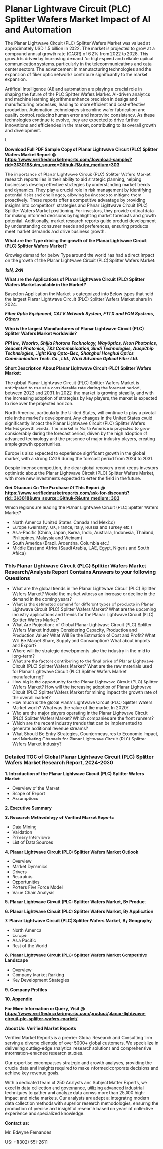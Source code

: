 <meta name="title" content="Global Planar Lightwave Circuit (PLC) Splitter Wafers Market Impact of AI and Automation"><meta name="description" content="The Planar Lightwave Circuit (PLC) Splitter Wafers Market was valued at approximately USD 1.5 billion in 2022. The market is projected to grow at a compound annual gro"><meta name="title" content="Planar Lightwave Circuit (PLC) Splitter Wafers Market Size, Share, Scope, Trends, Growth, Opportunities, Analysis, Forecast"><h1>Planar Lightwave Circuit (PLC) Splitter Wafers Market Impact of AI and Automation</h1><p>The Planar Lightwave Circuit (PLC) Splitter Wafers Market was valued at approximately USD 1.5 billion in 2022. The market is projected to grow at a compound annual growth rate (CAGR) of 6.2% from 2022 to 2028. This growth is driven by increasing demand for high-speed and reliable optical communication systems, particularly in the telecommunications and data center sectors. The advancement in manufacturing technologies and the expansion of fiber optic networks contribute significantly to the market expansion.</p><p>Artificial Intelligence (AI) and automation are playing a crucial role in shaping the future of the PLC Splitter Wafers Market. AI-driven analytics and machine learning algorithms enhance precision in design and manufacturing processes, leading to more efficient and cost-effective production. Automation technologies streamline wafer fabrication and quality control, reducing human error and improving consistency. As these technologies continue to evolve, they are expected to drive further innovations and efficiencies in the market, contributing to its overall growth and development.</p>t</p><p id="" class=""><strong>Download Full PDF Sample Copy of Planar Lightwave Circuit (PLC) Splitter Wafers Market Report @ <a href="https://www.verifiedmarketreports.com/download-sample/?rid=363018&utm_source=Github-R&utm_medium=303" target="_blank">https://www.verifiedmarketreports.com/download-sample/?rid=363018&utm_source=Github-R&utm_medium=303</a></strong></p><p>The importance of&nbsp;Planar Lightwave Circuit (PLC) Splitter Wafers Market research reports lies in their ability to aid strategic planning, helping businesses develop effective strategies by understanding market trends and dynamics. They play a crucial role in risk management by identifying potential risks and challenges, allowing businesses to mitigate them proactively. These reports offer a competitive advantage by providing insights into competitors' strategies and Planar Lightwave Circuit (PLC) Splitter Wafers Market positioning. For investors, they provide critical data for making informed decisions by highlighting market forecasts and growth potential. Additionally, market research reports guide product development by understanding consumer needs and preferences, ensuring products meet market demands and drive business growth.</p><p><strong>What are the&nbsp;Type driving the growth of the Planar Lightwave Circuit (PLC) Splitter Wafers Market?</strong></p><p id="" class="">Growing demand for below Type around the world has had a direct impact on the growth of the Planar Lightwave Circuit (PLC) Splitter Wafers Market:</p><em><strong>1xN, 2xN</strong></em></p><strong>What are the&nbsp;Applications&nbsp;of Planar Lightwave Circuit (PLC) Splitter Wafers Market available in the Market?</strong></p><p id="" class="">Based on Application the Market is categorized into Below types that held the largest Planar Lightwave Circuit (PLC) Splitter Wafers Market share In 2024.</p><em><strong>Fiber Optic Equipment, CATV Network System, FTTX and PON Systems, Others</strong></em></p><strong>Who is the largest Manufacturers of Planar Lightwave Circuit (PLC) Splitter Wafers Market worldwide?</strong></p><p><em><strong>PPI Inc, Wooriro, Shijia Photons Technology, WayOptics, Neon Photonics, Seacent Photonics, T&S Communication, Sindi Technologies, AuspChip Technologies, Light King Opto-Elec, Shanghai Honghui Optics Communication Tech. Co., Ltd., Wuxi Advance Optical Fiber Ltd.</strong></em></p><p id="" class=""><strong>Short Description About Planar Lightwave Circuit (PLC) Splitter Wafers Market:</strong></p><p>The global Planar Lightwave Circuit (PLC) Splitter Wafers Market is anticipated to rise at a considerable rate during the forecast period, between 2023 and 2031. In 2022, the market is growing steadily, and with the increasing adoption of strategies by key players, the market is expected to rise over the projected horizon.</p><p>North America, particularly the United States, will continue to play a pivotal role in the market's development. Any changes in the United States could significantly impact the Planar Lightwave Circuit (PLC) Splitter Wafers Market growth trends. The market in North America is projected to grow considerably during the forecast period, driven by the high adoption of advanced technology and the presence of major industry players, creating ample growth opportunities.</p><p>Europe is also expected to experience significant growth in the global market, with a strong CAGR during the forecast period from 2024 to 2031.</p><p>Despite intense competition, the clear global recovery trend keeps investors optimistic about the Planar Lightwave Circuit (PLC) Splitter Wafers Market, with more new investments expected to enter the field in the future.</p><p id="" class=""><strong>Get Discount On The Purchase Of This Report @ <a href="https://www.verifiedmarketreports.com/ask-for-discount/?rid=363018&utm_source=Github-R&utm_medium=303" target="_blank">https://www.verifiedmarketreports.com/ask-for-discount/?rid=363018&utm_source=Github-R&utm_medium=303</a></strong></p>Which regions are leading the Planar Lightwave Circuit (PLC) Splitter Wafers Market?</p><ul><li>North America (United States, Canada and Mexico)</li><li>Europe (Germany, UK, France, Italy, Russia and Turkey etc.)</li><li>Asia-Pacific (China, Japan, Korea, India, Australia, Indonesia, Thailand, Philippines, Malaysia and Vietnam)</li><li>South America (Brazil, Argentina, Columbia etc.)</li><li>Middle East and Africa (Saudi Arabia, UAE, Egypt, Nigeria and South Africa)</li></ul><h3 id="" class="">This Planar Lightwave Circuit (PLC) Splitter Wafers Market Research/Analysis Report Contains Answers to your following Questions</h3><ul><li>What are the global trends in the Planar Lightwave Circuit (PLC) Splitter Wafers Market? Would the market witness an increase or decline in the demand in the coming years?</li><li>What is the estimated demand for different types of products in Planar Lightwave Circuit (PLC) Splitter Wafers Market? What are the upcoming industry applications and trends for the Planar Lightwave Circuit (PLC) Splitter Wafers Market?</li><li>What Are Projections of Global Planar Lightwave Circuit (PLC) Splitter Wafers Market Industry Considering Capacity, Production and Production Value? What Will Be the Estimation of Cost and Profit? What Will Be Market Share, Supply and Consumption? What about imports and Export?</li><li>Where will the strategic developments take the industry in the mid to long-term?</li><li>What are the factors contributing to the final price of Planar Lightwave Circuit (PLC) Splitter Wafers Market? What are the raw materials used for Planar Lightwave Circuit (PLC) Splitter Wafers Market manufacturing?</li><li>How big is the opportunity for the Planar Lightwave Circuit (PLC) Splitter Wafers Market? How will the increasing adoption of Planar Lightwave Circuit (PLC) Splitter Wafers Market for mining impact the growth rate of the overall market?</li><li>How much is the global Planar Lightwave Circuit (PLC) Splitter Wafers Market worth? What was the value of the market In 2020?</li><li>Who are the major players operating in the Planar Lightwave Circuit (PLC) Splitter Wafers Market? Which companies are the front runners?</li><li>Which are the recent industry trends that can be implemented to generate additional revenue streams?</li><li>What Should Be Entry Strategies, Countermeasures to Economic Impact, and Marketing Channels for Planar Lightwave Circuit (PLC) Splitter Wafers Market Industry?</li></ul><h3 id="" class="">Detailed TOC of Global Planar Lightwave Circuit (PLC) Splitter Wafers Market Research Report, 2024-2030</h3><p id="" class=""><strong>1. Introduction of the Planar Lightwave Circuit (PLC) Splitter Wafers Market</strong></p><ul><li>Overview of the Market</li><li>Scope of Report</li><li>Assumptions</li></ul><p id="" class=""><strong>2. Executive Summary</strong></p><p id="" class=""><strong>3. Research Methodology of Verified Market Reports</strong></p><ul><li>Data Mining</li><li>Validation</li><li>Primary Interviews</li><li>List of Data Sources</li></ul><p id="" class=""><strong>4. Planar Lightwave Circuit (PLC) Splitter Wafers Market Outlook</strong></p><ul><li>Overview</li><li>Market Dynamics</li><li>Drivers</li><li>Restraints</li><li>Opportunities</li><li>Porters Five Force Model</li><li>Value Chain Analysis</li></ul><p id="" class=""><strong>5. Planar Lightwave Circuit (PLC) Splitter Wafers Market, By Product</strong></p><p id="" class=""><strong>6. Planar Lightwave Circuit (PLC) Splitter Wafers Market, By Application</strong></p><p id="" class=""><strong>7. Planar Lightwave Circuit (PLC) Splitter Wafers Market, By Geography</strong></p><ul><li>North America</li><li>Europe</li><li>Asia Pacific</li><li>Rest of the World</li></ul><p id="" class=""><strong>8. Planar Lightwave Circuit (PLC) Splitter Wafers Market Competitive Landscape</strong></p><ul><li>Overview</li><li>Company Market Ranking</li><li>Key Development Strategies</li></ul><p id="" class=""><strong>9. Company Profiles</strong></p><p id="" class=""><strong>10. Appendix</strong></p><p id="" class=""><strong>For More Information or Query, Visit @ <a href="https://www.verifiedmarketreports.com/product/planar-lightwave-circuit-plc-splitter-wafers-market/" target="_blank">https://www.verifiedmarketreports.com/product/planar-lightwave-circuit-plc-splitter-wafers-market/</a></strong></p><p id="" class=""><strong>About Us: Verified Market Reports</strong></p><p id="" class="">Verified Market Reports is a premier Global Research and Consulting firm serving a diverse clientele of over 5000+ global customers. We specialize in delivering cutting-edge analytical research solutions and comprehensive information-enriched research studies.</p><p id="" class="">Our expertise encompasses strategic and growth analyses, providing the crucial data and insights required to make informed corporate decisions and achieve key revenue goals.</p><p id="" class="">With a dedicated team of 250 Analysts and Subject Matter Experts, we excel in data collection and governance, utilizing advanced industrial techniques to gather and analyze data across more than 25,000 high-impact and niche markets. Our analysts are adept at integrating modern data collection methods with superior research methodologies, ensuring the production of precise and insightful research based on years of collective experience and specialized knowledge.</p><p id="" class=""><strong>Contact us:</strong></p><p id="" class="">Mr. Edwyne Fernandes</p><p id="" class="">US: +1(302) 551-2611</p>